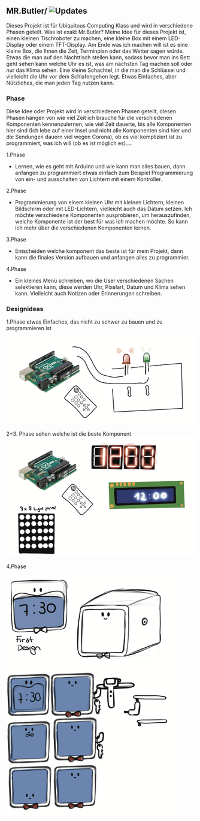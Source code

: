 ## MR.Butler/ ![Updates]()

Dieses Projekt ist für Ubiquitous Computing Klass und wird in verschiedene Phasen geteilt. Was ist exakt Mr.Butler?
Meine Idee für dieses Projekt ist, einen kleinen Tischroboter zu machen, eine kleine Box mit einem LED-Display oder einem TFT-Display. 
Am Ende was ich machen will ist es eine kleine Box, die Ihnen die Zeit, Terminplan oder das Wetter sagen würde.
Etwas die man auf den Nachttisch stellen kann, sodass bevor man ins Bett geht sehen kann welche Uhr es ist, was am nächsten Tag machen soll oder nur 
das Klima sehen. Eine kleine Schachtel, in die man die Schlüssel und vielleicht die Uhr vor dem Schlafengehen legt. Etwas Einfaches, aber Nützliches, die man jeden Tag 
nutzen kann.

### Phase 

Diese Idee oder Projekt wird in verschiedenen Phasen geteilt, diesen Phasen hängen von wie viel Zeit ich brauche für die verschiedenen Komponenten kennenzulernen, wie viel Zeit dauerte, bis alle Komponenten hier sind (Ich lebe auf einer Insel und nicht alle Komponenten sind hier und die Sendungen dauern viel wegen Corona), ob es viel kompliziert ist zu programmiert, was ich will (ob es ist möglich es).... 

1.Phase
- Lernen, wie es geht mit Arduino und wie kann man alles bauen, dann anfangen zu programmiert etwas einfach zum Beispiel Programmierung von ein- und ausschalten von Lichtern mit einem Kontroller.

2.Phase
- Programmierung von einem kleinen Uhr mit kleinen Lichtern, kleinen Bildschirm oder mit LED-Lichtern, vielleicht auch das Datum setzen. Ich möchte verschiedene Komponenten ausprobieren, um herauszufinden, welche Komponente ist der best für was ich machen möchte. So kann ich mehr über die verschiedenen Komponenten lernen.

3.Phase
- Entscheiden welche komponent das beste ist für mein Projekt, dann kann die finales Version aufbauen und anfangen alles zu programmier.

4.Phase 
- Ein kleines Menü schreiben, wo die User verschiedenen Sachen selektieren kann, diese werden Uhr, Pixelart, Datum und Klima sehen kann. Vielleicht auch Notizen oder Erinnerungen schreiben.

### Designideas
1.Phase 
etwas Einfaches, das nicht zu schwer zu bauen und zu programmieren ist

![](https://raw.githubusercontent.com/daesme22/mrbutler/main/light.png)

2+3. Phase
sehen welche ist die beste Komponent
![](https://raw.githubusercontent.com/daesme22/mrbutler/main/reloj.png)

4.Phase 

![](https://raw.githubusercontent.com/daesme22/mrbutler/main/mrbutler.png)

